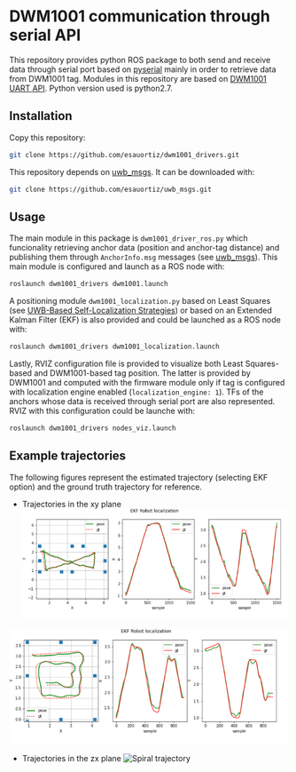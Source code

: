 # DWM1001 communication through serial API

This repository provides python ROS package to both send and receive data through serial port based on [pyserial](https://pypi.org/project/pyserial/) mainly in order to retrieve data from DWM1001 tag. Modules in this repository are based on [DWM1001 UART API](https://www.decawave.com/dwm1001/api/). Python version used is python2.7.

## Installation
Copy this repository:
 
```bash
git clone https://github.com/esauortiz/dwm1001_drivers.git
```

This repository depends on [uwb_msgs](https://github.com/esauortiz/uwb_msgs). It can be downloaded with:
```bash
git clone https://github.com/esauortiz/uwb_msgs.git
```
## Usage

The main module in this package is ```dwm1001_driver_ros.py``` which funcionality retrieving anchor data (position and anchor-tag distance) and publishing them through ```AnchorInfo.msg``` messages (see [uwb_msgs](https://github.com/esauortiz/uwb_msgs)). This main module is configured and launch as a ROS node with:

```bash
roslaunch dwm1001_drivers dwm1001.launch
```

A positioning module ```dwm1001_localization.py``` based on Least Squares (see [UWB-Based Self-Localization Strategies](https://www.mdpi.com/1424-8220/20/19/5613)) or based on an Extended Kalman Filter (EKF) is also provided and could be launched as a ROS node with:

```bash
roslaunch dwm1001_drivers dwm1001_localization.launch
```

Lastly, RVIZ configuration file is provided to visualize both Least Squares-based and DWM1001-based tag position. The latter is provided by DWM1001 and computed with the firmware module only if tag is configured with localization engine enabled (```localization_engine: 1```). TFs of the anchors whose data is received through serial port are also represented. RVIZ with this configuration could be launche with:

```bash
roslaunch dwm1001_drivers nodes_viz.launch
```

## Example trajectories

The following figures represent the estimated trajectory (selecting EKF option) and the ground truth trajectory for reference. 

* Trajectories in the xy plane
![Cross trajectory](https://github.com/esauortiz/dwm1001_drivers/blob/main/ekf_trajectories/xy_cross.png)

![Spiral trajectory](https://github.com/esauortiz/dwm1001_drivers/blob/main/ekf_trajectories/xy_spiral.png)

* Trajectories in the zx plane
![Spiral trajectory](https://github.com/esauortiz/dwm1001_drivers/blob/main/ekf_trajectories/zx_cross.png)
